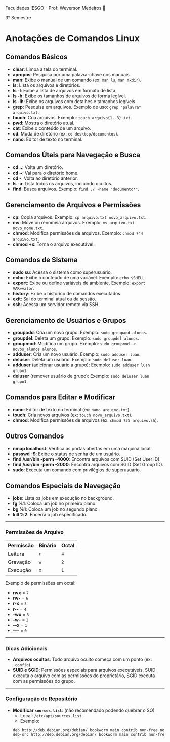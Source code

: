 Faculdades IESGO - Prof: Weverson Medeiros 🐧

3° Semestre

# Anotações de Comandos Linux

## Comandos Básicos

- **clear**: Limpa a tela do terminal.
- **apropos**: Pesquisa por uma palavra-chave nos manuais.
- **man**: Exibe o manual de um comando (ex: `man ls`, `man mkdir`).
- **ls**: Lista os arquivos e diretórios.
- **ls -l**: Exibe a lista de arquivos em formato de lista.
- **ls -h**: Exibe os tamanhos de arquivos de forma legível.
- **ls -lh**: Exibe os arquivos com detalhes e tamanhos legíveis.
- **grep**: Pesquisa em arquivos. Exemplo de uso: `grep "palavra" arquivo.txt`.
- **touch**: Cria arquivos. Exemplo: `touch arquivo{1..3}.txt`.
- **pwd**: Mostra o diretório atual.
- **cat**: Exibe o conteúdo de um arquivo.
- **cd**: Muda de diretório (ex: `cd desktop/documentos`).
- **nano**: Editor de texto no terminal.

## Comandos Úteis para Navegação e Busca

- **cd ..**: Volta um diretório.
- **cd ~**: Vai para o diretório home.
- **cd -**: Volta ao diretório anterior.
- **ls -a**: Lista todos os arquivos, incluindo ocultos.
- **find**: Busca arquivos. Exemplo: `find ./ -name "documento*"`.

## Gerenciamento de Arquivos e Permissões

- **cp**: Copia arquivos. Exemplo: `cp arquivo.txt novo_arquivo.txt`.
- **mv**: Move ou renomeia arquivos. Exemplo: `mv arquivo.txt novo_nome.txt`.
- **chmod**: Modifica permissões de arquivos. Exemplo: `chmod 744 arquivo.txt`.
- **chmod +x**: Torna o arquivo executável.

## Comandos de Sistema

- **sudo su**: Acessa o sistema como superusuário.
- **echo**: Exibe o conteúdo de uma variável. Exemplo: `echo $SHELL`.
- **export**: Exibe ou define variáveis de ambiente. Exemplo: `export VAR=valor`.
- **history**: Exibe o histórico de comandos executados.
- **exit**: Sai do terminal atual ou da sessão.
- **ssh**: Acessa um servidor remoto via SSH.

## Gerenciamento de Usuários e Grupos

- **groupadd**: Cria um novo grupo. Exemplo: `sudo groupadd alunos`.
- **groupdel**: Deleta um grupo. Exemplo: `sudo groupdel alunos`.
- **groupmod**: Modifica um grupo. Exemplo: `sudo groupmod -n novos_alunos alunos`.
- **adduser**: Cria um novo usuário. Exemplo: `sudo adduser luan`.
- **deluser**: Deleta um usuário. Exemplo: `sudo deluser luan`.
- **adduser** (adicionar usuário a grupo): Exemplo: `sudo adduser luan grupo1`.
- **deluser** (remover usuário de grupo): Exemplo: `sudo deluser luan grupo1`.

## Comandos para Editar e Modificar

- **nano**: Editor de texto no terminal (ex: `nano arquivo.txt`).
- **touch**: Cria novos arquivos (ex: `touch novo_arquivo.txt`).
- **chmod**: Modifica permissões de arquivos (ex: `chmod 755 arquivo.sh`).

## Outros Comandos

- **nmap localhost**: Verifica as portas abertas em uma máquina local.
- **passwd -S**: Exibe o status de senha de um usuário.
- **find /usr/bin -perm -4000**: Encontra arquivos com SUID (Set User ID).
- **find /usr/bin -perm -2000**: Encontra arquivos com SGID (Set Group ID).
- **sudo**: Executa um comando com privilégios de superusuário.

## Comandos Especiais de Navegação

- **jobs**: Lista os jobs em execução no background.
- **fg %1**: Coloca um job no primeiro plano.
- **bg %1**: Coloca um job no segundo plano.
- **kill %2**: Encerra o job especificado.

---

### Permissões de Arquivo

| Permissão | Binário  | Octal  |
|-----------|----------|--------|
| Leitura   | `r`      | `4`    |
| Gravação  | `w`      | `2`    |
| Execução  | `x`      | `1`    |

Exemplo de permissões em octal:

- **rwx** = `7`
- **rw-** = `6`
- **r-x** = `5`
- **r--** = `4`
- **-wx** = `3`
- **-w-** = `2`
- **--x** = `1`
- **---** = `0`

---

### Dicas Adicionais

- **Arquivos ocultos**: Todo arquivo oculto começa com um ponto (ex: `.config`).
- **SUID e SGID**: Permissões especiais para arquivos executáveis. SUID executa o arquivo com as permissões do proprietário, SGID executa com as permissões do grupo.

---

### Configuração de Repositório

- **Modificar `sources.list`**:  (não recomendado podendo quebrar o SO)
  - Local: `/etc/apt/sources.list`
  - Exemplo:
  ```bash
  deb http://deb.debian.org/debian/ bookworm main contrib non-free non-free-firmware
  deb-src http://deb.debian.org/debian/ bookworm main contrib non-free non-free-firmware
